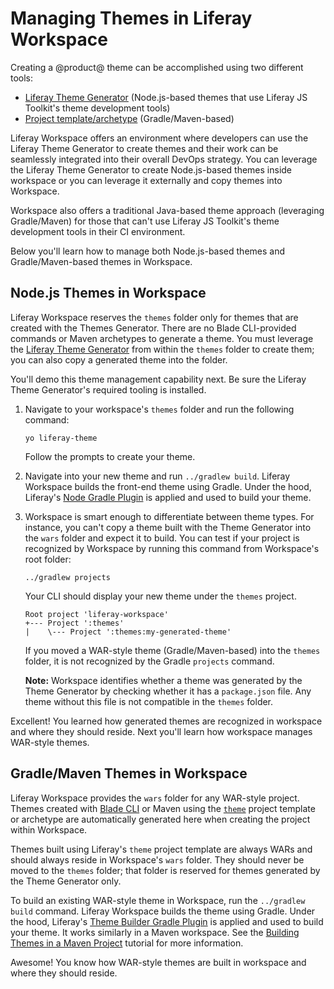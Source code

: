 # Managing Themes in Liferay Workspace [](id=managing-themes-in-liferay-workspace)

Creating a @product@ theme can be accomplished using two different tools:

- [Liferay Theme Generator](/develop/tutorials/-/knowledge_base/7-1/creating-themes)
  (Node.js-based themes that use Liferay JS Toolkit's theme development tools)
- [Project template/archetype](/develop/reference/-/knowledge_base/7-1/theme-template)
  (Gradle/Maven-based)

Liferay Workspace offers an environment where developers can use the Liferay
Theme Generator to create themes and their work can be seamlessly integrated
into their overall DevOps strategy. You can leverage the Liferay Theme Generator
to create Node.js-based themes inside workspace or you can leverage it
externally and copy themes into Workspace.

Workspace also offers a traditional Java-based theme approach (leveraging
Gradle/Maven) for those that can't use Liferay JS Toolkit's theme development 
tools in their CI environment.

Below you'll learn how to manage both Node.js-based themes and
Gradle/Maven-based themes in Workspace. 

## Node.js Themes in Workspace [](id=node-js-themes-in-workspace)

Liferay Workspace reserves the `themes` folder only for themes that are created 
with the Themes Generator. There are no Blade CLI-provided commands or Maven 
archetypes to generate a theme. You must leverage the 
[Liferay Theme Generator](/develop/tutorials/-/knowledge_base/7-1/creating-themes) 
from within the `themes` folder to create them; you can also copy a generated
theme into the folder.

You'll demo this theme management capability next. Be sure the Liferay Theme
Generator's required tooling is installed.

1.  Navigate to your workspace's `themes` folder and run the following command:

        yo liferay-theme

    Follow the prompts to create your theme.

2.  Navigate into your new theme and run `../gradlew build`. Liferay Workspace
    builds the front-end theme using Gradle. Under the hood, Liferay's 
    [Node Gradle Plugin](/develop/reference/-/knowledge_base/7-1/node-gradle-plugin)
    is applied and used to build your theme.

3.  Workspace is smart enough to differentiate between theme types. For
    instance, you can't copy a theme built with the Theme Generator into the
    `wars` folder and expect it to build. You can test if your project is
    recognized by Workspace by running this command from Workspace's root
    folder:

        ../gradlew projects

    Your CLI should display your new theme under the `themes` project.

        Root project 'liferay-workspace'
        +--- Project ':themes'
        |    \--- Project ':themes:my-generated-theme'

    If you moved a WAR-style theme (Gradle/Maven-based) into the `themes`
    folder, it is not recognized by the Gradle `projects` command.

    **Note:** Workspace identifies whether a theme was generated by the Theme
    Generator by checking whether it has a `package.json` file. Any theme
    without this file is not compatible in the `themes` folder.

Excellent! You learned how generated themes are recognized in workspace and 
where they should reside. Next you'll learn how workspace manages WAR-style 
themes.

## Gradle/Maven Themes in Workspace [](id=gradle-maven-themes-in-workspace)

Liferay Workspace provides the `wars` folder for any WAR-style project. Themes
created with [Blade CLI](/develop/tutorials/-/knowledge_base/7-1/blade-cli) or
Maven using the [`theme`](/develop/reference/-/knowledge_base/7-1/theme-template)
project template or archetype are automatically generated here when creating the
project within Workspace.

Themes built using Liferay's `theme` project template are always WARs and should
always reside in Workspace's `wars` folder. They should never be moved to the
`themes` folder; that folder is reserved for themes generated by the Theme
Generator only.

To build an existing WAR-style theme in Workspace, run the `../gradlew build`
command. Liferay Workspace builds the theme using Gradle. Under the hood,
Liferay's
[Theme Builder Gradle
Plugin](/develop/reference/-/knowledge_base/7-1/theme-builder-gradle-plugin) is
applied and used to build your theme. It works similarly in a Maven workspace.
See the 
[Building Themes in a Maven Project](/develop/tutorials/-/knowledge_base/7-1/building-themes-in-a-maven-project)
tutorial for more information.

Awesome! You know how WAR-style themes are built in workspace and where they
should reside.
